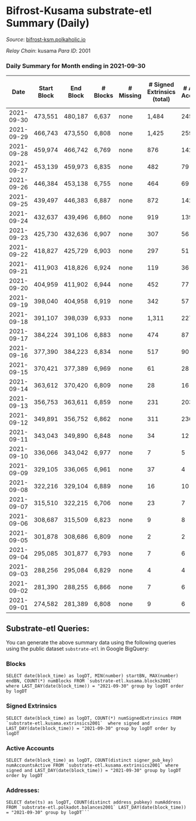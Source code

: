 # Bifrost-Kusama substrate-etl Summary (Daily)

_Source_: [bifrost-ksm.polkaholic.io](https://bifrost-ksm.polkaholic.io)

*Relay Chain*: kusama
*Para ID*: 2001



### Daily Summary for Month ending in 2021-09-30


| Date | Start Block | End Block | # Blocks | # Missing | # Signed Extrinsics (total) | # Active Accounts | # Addresses with Balances | # Events | # Transfers | # XCM Transfers In | # XCM Transfers Out |
| ---- | ----------- | --------- | -------- | --------- | --------------------------- | ----------------- | ------------------------- | -------- | ----------- | ------------------ | ------------------- |
| 2021-09-30 | 473,551 | 480,187 | 6,637 | none  | 1,484 | 245 | 55,959 | 24,490 | 431 ($116,979) |   | 15 ($3,205.84) |
| 2021-09-29 | 466,743 | 473,550 | 6,808 | none  | 1,425 | 259 | 55,893 | 23,838 | 365 ($145,436) |   | 23 ($108,705) |
| 2021-09-28 | 459,974 | 466,742 | 6,769 | none  | 876 | 142 | 55,839 | 20,776 | 242 ($145,682) |   | 2 ($727.62) |
| 2021-09-27 | 453,139 | 459,973 | 6,835 | none  | 482 | 79 |  | 17,356 | 118 ($113,105) |   | 6 ($1,567.72) |
| 2021-09-26 | 446,384 | 453,138 | 6,755 | none  | 464 | 69 | 55,747 | 17,238 | 112 ($169,549) |   | 4 ($1,677.02) |
| 2021-09-25 | 439,497 | 446,383 | 6,887 | none  | 872 | 142 | 55,723 | 21,180 | 180 ($195,484) |   | 6 ($4,369.14) |
| 2021-09-24 | 432,637 | 439,496 | 6,860 | none  | 919 | 139 | 55,662 | 21,521 | 185 ($53,216.89) |   | 2 ($491.60) |
| 2021-09-23 | 425,730 | 432,636 | 6,907 | none  | 307 | 56 | 55,588 | 16,117 | 57 ($10,254.19) |   | 5 ($2,789.19) |
| 2021-09-22 | 418,827 | 425,729 | 6,903 | none  | 297 | 51 | 55,580 | 16,520 | 71 ($24,930.66) |   | 1 ($33.79) |
| 2021-09-21 | 411,903 | 418,826 | 6,924 | none  | 119 | 36 | 55,564 | 14,929 | 21 ($10,135.36) |   | 2 ($36.34) |
| 2021-09-20 | 404,959 | 411,902 | 6,944 | none  | 452 | 77 | 55,555 | 17,710 | 92 ($22,119.31) |   | 4 ($4,277.01) |
| 2021-09-19 | 398,040 | 404,958 | 6,919 | none  | 342 | 57 | 55,514 | 16,521 | 61 ($383,006) |   | 6 ($5,341.38) |
| 2021-09-18 | 391,107 | 398,039 | 6,933 | none  | 1,311 | 227 | 55,494 | 25,690 | 256 ($388,701) |   | 2 ($1,661.42) |
| 2021-09-17 | 384,224 | 391,106 | 6,883 | none  | 474 | 87 |  | 17,402 | 125 ($45,536.10) |   | 3 ($194.99) |
| 2021-09-16 | 377,390 | 384,223 | 6,834 | none  | 517 | 90 | 55,272 | 17,562 | 155 ($65,497.17) |   | 4 ($25,868.50) |
| 2021-09-15 | 370,421 | 377,389 | 6,969 | none  | 61 | 28 | 55,248 | 14,131 |   |   | 1 ($333.78) |
| 2021-09-14 | 363,612 | 370,420 | 6,809 | none  | 28 | 16 | 55,246 | 13,717 |   |   | 2 ($1,259.32) |
| 2021-09-13 | 356,753 | 363,611 | 6,859 | none  | 231 | 203 | 55,246 | 14,217 | 1 ($0.81) |   | 1 ($3,322.89) |
| 2021-09-12 | 349,891 | 356,752 | 6,862 | none  | 311 | 236 | 55,245 | 14,359 |   |   |   |
| 2021-09-11 | 343,043 | 349,890 | 6,848 | none  | 34 | 12 | 55,245 | 13,892 | 47 ($6,929.44) |   |   |
| 2021-09-10 | 336,066 | 343,042 | 6,977 | none  | 7 | 5 | 55,235 | 13,990 |   |   | 2 ($83.02) |
| 2021-09-09 | 329,105 | 336,065 | 6,961 | none  | 37 | 4 | 55,234 | 14,105 |   | 1  |   |
| 2021-09-08 | 322,216 | 329,104 | 6,889 | none  | 16 | 10 | 55,215 | 13,890 |   |   | 6 ($6,705.56) |
| 2021-09-07 | 315,510 | 322,215 | 6,706 | none  | 23 | 7 | 55,215 | 13,509 |   | 2 ($6.65) | 2 ($9.54) |
| 2021-09-06 | 308,687 | 315,509 | 6,823 | none  | 9 | 8 | 55,215 | 13,669 |   |   |   |
| 2021-09-05 | 301,878 | 308,686 | 6,809 | none  | 2 | 2 | 55,215 | 13,631 |   |   |   |
| 2021-09-04 | 295,085 | 301,877 | 6,793 | none  | 7 | 6 | 55,215 | 13,605 |   |   |   |
| 2021-09-03 | 288,256 | 295,084 | 6,829 | none  | 4 | 4 | 55,215 | 13,669 |   |   |   |
| 2021-09-02 | 281,390 | 288,255 | 6,866 | none  | 7 | 6 |  | 13,751 |   |   |   |
| 2021-09-01 | 274,582 | 281,389 | 6,808 | none  | 9 | 6 | 55,215 | 13,639 |   |   |   |

## Substrate-etl Queries:
You can generate the above summary data using the following queries using the public dataset `substrate-etl` in Google BigQuery:


### Blocks
```
SELECT date(block_time) as logDT, MIN(number) startBN, MAX(number) endBN, COUNT(*) numBlocks FROM `substrate-etl.kusama.blocks2001`  where LAST_DAY(date(block_time)) = "2021-09-30" group by logDT order by logDT
```


### Signed Extrinsics
```
SELECT date(block_time) as logDT, COUNT(*) numSignedExtrinsics FROM `substrate-etl.kusama.extrinsics2001`  where signed and LAST_DAY(date(block_time)) = "2021-09-30" group by logDT order by logDT
```


### Active Accounts
```
SELECT date(block_time) as logDT, COUNT(distinct signer_pub_key) numAccountsActive FROM `substrate-etl.kusama.extrinsics2001` where signed and LAST_DAY(date(block_time)) = "2021-09-30" group by logDT order by logDT
```


### Addresses:
```
SELECT date(ts) as logDT, COUNT(distinct address_pubkey) numAddress FROM `substrate-etl.polkadot.balances2001` LAST_DAY(date(block_time)) = "2021-09-30" group by logDT```

